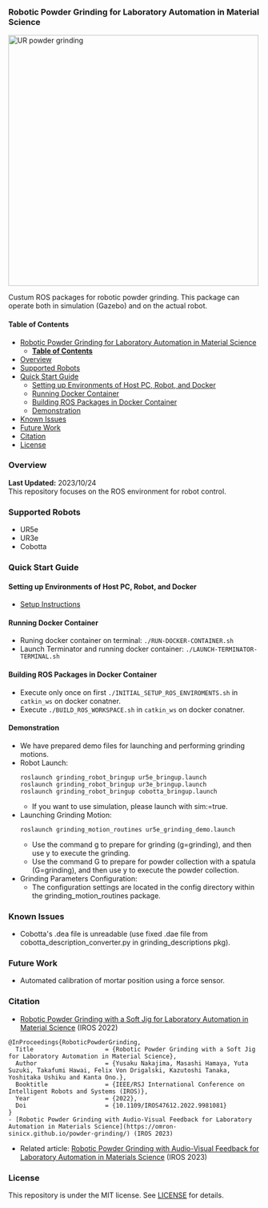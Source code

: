 ### Robotic Powder Grinding for Laboratory Automation in Material Science
<img src="https://github.com/quantumbeam/powder_grinding/blob/main/wiki/grinding_demo.gif?raw=true" alt="UR powder grinding" width="500">

Custum ROS packages for robotic powder grinding.
This package can operate both in simulation (Gazebo) and on the actual robot.


#### **Table of Contents**
- [Robotic Powder Grinding for Laboratory Automation in Material Science](#robotic-powder-grinding-for-laboratory-automation-in-material-science)
  - [**Table of Contents**](#table-of-contents)
- [Overview](#overview)
- [Supported Robots](#supported-robots)
- [Quick Start Guide](#quick-start-guide)
  - [Setting up Environments of Host PC, Robot, and Docker](#setting-up-environments-of-host-pc-robot-and-docker)
  - [Running Docker Container](#running-docker-container)
  - [Building ROS Packages in Docker Container](#building-ros-packages-in-docker-container)
  - [Demonstration](#demonstration)
- [Known Issues](#known-issues)
- [Future Work](#future-work)
- [Citation](#citation)
- [License](#license)

### Overview
**Last Updated:** 2023/10/24  
This repository focuses on the ROS environment for robot control.



### Supported Robots
- UR5e
- UR3e
- Cobotta

### Quick Start Guide

#### Setting up Environments of Host PC, Robot, and Docker
- [Setup Instructions](./docker/README.md)

#### Running Docker Container
- Runing docker container on terminal: `./RUN-DOCKER-CONTAINER.sh`
- Launch Terminator and running docker container: `./LAUNCH-TERMINATOR-TERMINAL.sh`

#### Building ROS Packages in Docker Container
- Execute only once on first `./INITIAL_SETUP_ROS_ENVIROMENTS.sh` in `catkin_ws` on docker conatner.  
- Execute `./BUILD_ROS_WORKSPACE.sh` in `catkin_ws` on docker conatner.


#### Demonstration
- We have prepared demo files for launching and performing grinding motions.
- Robot Launch:
   ```
   roslaunch grinding_robot_bringup ur5e_bringup.launch
   roslaunch grinding_robot_bringup ur3e_bringup.launch
   roslaunch grinding_robot_bringup cobotta_bringup.launch
   ```
  - If you want to use simulation, please launch with sim:=true.
- Launching Grinding Motion:
   ```
   roslaunch grinding_motion_routines ur5e_grinding_demo.launch
   ```
   - Use the command g to prepare for grinding (g=grinding), and then use y to execute the grinding.
   - Use the command G to prepare for powder collection with a spatula (G=grinding), and then use y to execute the powder collection.
- Grinding Parameters Configuration:
   - The configuration settings are located in the config directory within the grinding_motion_routines package.

### Known Issues
- Cobotta's .dea file is unreadable (use fixed .dae file from cobotta_description_converter.py in grinding_descriptions pkg).

### Future Work
- Automated calibration of mortar position using a force sensor.

### Citation
- [Robotic Powder Grinding with a Soft Jig for Laboratory Automation in Material Science](https://doi.org/10.1109/IROS47612.2022.9981081) (IROS 2022)
```
@InProceedings{RoboticPowderGrinding,
  Title                    = {Robotic Powder Grinding with a Soft Jig for Laboratory Automation in Material Science},
  Author                   = {Yusaku Nakajima, Masashi Hamaya, Yuta Suzuki, Takafumi Hawai, Felix Von Drigalski, Kazutoshi Tanaka, Yoshitaka Ushiku and Kanta Ono.},
  Booktitle                = {IEEE/RSJ International Conference on Intelligent Robots and Systems (IROS)},
  Year                     = {2022},
  Doi                      = {10.1109/IROS47612.2022.9981081}
}
- [Robotic Powder Grinding with Audio-Visual Feedback for Laboratory Automation in Materials Science](https://omron-sinicx.github.io/powder-grinding/) (IROS 2023)
```
- Related article: [Robotic Powder Grinding with Audio-Visual Feedback for Laboratory Automation in Materials Science](https://omron-sinicx.github.io/powder-grinding/) (IROS 2023)

### License
This repository is under the MIT license. See [LICENSE](./LICENSE) for details.

